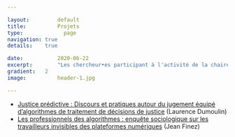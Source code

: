 ```yaml
---

layout:			default
title:  		Projets
type:			  page
navigation: true
details:    true

date:   		2020-06-22
excerpt: 		"Les chercheur•es participant à l'activité de la chaire conduisent des projets de recherche visant à mieux comprendre le fonctionnement des algorithmes et l'action de celles et ceux qui les produisent et les utilisent dans notre société."
gradient: 	2
image: 			header-1.jpg

---
```


- [Justice prédictive : Discours et pratiques autour du jugement équipé d’algorithmes de traitement de décisions de justice](/justice-predictive.md) (Laurence Dumoulin)
- [Les professionnels des algorithmes : enquête sociologique sur les travailleurs invisibles des plateformes numériques](/professionnels-invisibles-des-algorithmes.md) (Jean Finez)
